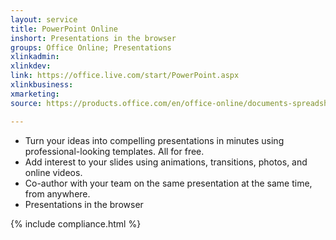 ```yaml
---
layout: service
title: PowerPoint Online
inshort: Presentations in the browser
groups: Office Online; Presentations
xlinkadmin: 
xlinkdev: 
link: https://office.live.com/start/PowerPoint.aspx
xlinkbusiness: 
xmarketing: 
source: https://products.office.com/en/office-online/documents-spreadsheets-presentations-office-online

---
```

- Turn your ideas into compelling presentations in minutes using professional-looking templates. All for free.
- Add interest to your slides using animations, transitions, photos, and online videos.
- Co-author with your team on the same presentation at the same time, from anywhere.
- Presentations in the browser

{% include compliance.html %}